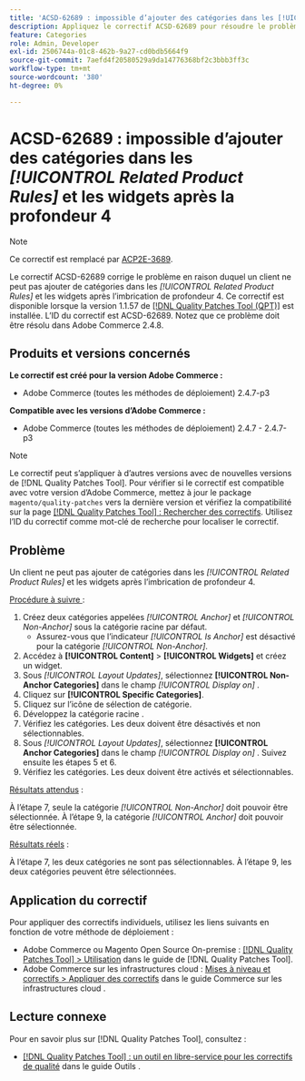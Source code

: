 ```yaml
---
title: 'ACSD-62689 : impossible d’ajouter des catégories dans les [!UICONTROL Related Product Rules] et les widgets après la profondeur 4'
description: Appliquez le correctif ACSD-62689 pour résoudre le problème d’Adobe Commerce en raison duquel un client ne peut pas ajouter de catégories dans les [!UICONTROL Related Product Rules] et les widgets après l’imbrication de profondeur 4.
feature: Categories
role: Admin, Developer
exl-id: 2506744a-01c8-462b-9a27-cd0bdb5664f9
source-git-commit: 7aefd4f20580529a9da14776368bf2c3bbb3ff3c
workflow-type: tm+mt
source-wordcount: '380'
ht-degree: 0%

---
```


# ACSD-62689 : impossible d’ajouter des catégories dans les *[!UICONTROL Related Product Rules]* et les widgets après la profondeur 4

>[!NOTE]
>
>Ce correctif est remplacé par [ACP2E-3689](/help/tools/quality-patches-tool/patches-available-in-qpt/v1-1-61/acp2e-3689-issues-with-category-tree-display-reflect-anchor-non-anchor-relationships.md).

Le correctif ACSD-62689 corrige le problème en raison duquel un client ne peut pas ajouter de catégories dans les *[!UICONTROL Related Product Rules]* et les widgets après l’imbrication de profondeur 4. Ce correctif est disponible lorsque la version 1.1.57 de [[!DNL Quality Patches Tool (QPT)]](/help/tools/quality-patches-tool/quality-patches-tool-to-self-serve-quality-patches.md) est installée. L’ID du correctif est ACSD-62689. Notez que ce problème doit être résolu dans Adobe Commerce 2.4.8.

## Produits et versions concernés

**Le correctif est créé pour la version Adobe Commerce :**

* Adobe Commerce (toutes les méthodes de déploiement) 2.4.7-p3

**Compatible avec les versions d’Adobe Commerce :**

* Adobe Commerce (toutes les méthodes de déploiement) 2.4.7 - 2.4.7-p3

>[!NOTE]
>
>Le correctif peut s’appliquer à d’autres versions avec de nouvelles versions de [!DNL Quality Patches Tool]. Pour vérifier si le correctif est compatible avec votre version d’Adobe Commerce, mettez à jour le package `magento/quality-patches` vers la dernière version et vérifiez la compatibilité sur la page [[!DNL Quality Patches Tool] : Rechercher des correctifs](https://experienceleague.adobe.com/tools/commerce-quality-patches/index.html?lang=fr). Utilisez l’ID du correctif comme mot-clé de recherche pour localiser le correctif.

## Problème

Un client ne peut pas ajouter de catégories dans les *[!UICONTROL Related Product Rules]* et les widgets après l’imbrication de profondeur 4.

<u>Procédure à suivre </u> :

1. Créez deux catégories appelées *[!UICONTROL Anchor]* et *[!UICONTROL Non-Anchor]* sous la catégorie racine par défaut.
   * Assurez-vous que l’indicateur *[!UICONTROL Is Anchor]* est désactivé pour la catégorie *[!UICONTROL Non-Anchor]*.
1. Accédez à **[!UICONTROL Content]** > **[!UICONTROL Widgets]** et créez un widget.
1. Sous *[!UICONTROL Layout Updates]*, sélectionnez **[!UICONTROL Non-Anchor Categories]** dans le champ *[!UICONTROL Display on]* .
1. Cliquez sur **[!UICONTROL Specific Categories]**.
1. Cliquez sur l’icône de sélection de catégorie.
1. Développez la catégorie racine .
1. Vérifiez les catégories. Les deux doivent être désactivés et non sélectionnables.
1. Sous *[!UICONTROL Layout Updates]*, sélectionnez **[!UICONTROL Anchor Categories]** dans le champ *[!UICONTROL Display on]* . Suivez ensuite les étapes 5 et 6.
1. Vérifiez les catégories. Les deux doivent être activés et sélectionnables.

<u>Résultats attendus</u> :

À l’étape 7, seule la catégorie *[!UICONTROL Non-Anchor]* doit pouvoir être sélectionnée. À l’étape 9, la catégorie *[!UICONTROL Anchor]* doit pouvoir être sélectionnée.

<u>Résultats réels</u> :

À l’étape 7, les deux catégories ne sont pas sélectionnables. À l’étape 9, les deux catégories peuvent être sélectionnées.

## Application du correctif

Pour appliquer des correctifs individuels, utilisez les liens suivants en fonction de votre méthode de déploiement :

* Adobe Commerce ou Magento Open Source On-premise : [[!DNL Quality Patches Tool] > Utilisation](/help/tools/quality-patches-tool/usage.md) dans le guide de [!DNL Quality Patches Tool].
* Adobe Commerce sur les infrastructures cloud : [Mises à niveau et correctifs > Appliquer des correctifs](https://experienceleague.adobe.com/docs/commerce-cloud-service/user-guide/develop/upgrade/apply-patches.html?lang=fr) dans le guide Commerce sur les infrastructures cloud .


## Lecture connexe

Pour en savoir plus sur [!DNL Quality Patches Tool], consultez :

* [[!DNL Quality Patches Tool] : un outil en libre-service pour les correctifs de qualité](/help/tools/quality-patches-tool/quality-patches-tool-to-self-serve-quality-patches.md) dans le guide Outils .

